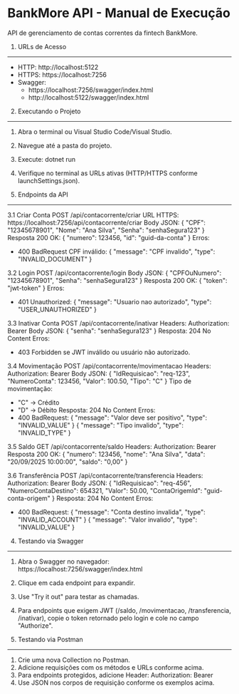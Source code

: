 BankMore API - Manual de Execução
=================================

API de gerenciamento de contas correntes da fintech BankMore.

1. URLs de Acesso
-----------------
- HTTP: http://localhost:5122
- HTTPS: https://localhost:7256
- Swagger: 
  - https://localhost:7256/swagger/index.html
  - http://localhost:5122/swagger/index.html

2. Executando o Projeto
----------------------
1. Abra o terminal ou Visual Studio Code/Visual Studio.
2. Navegue até a pasta do projeto.
3. Execute:
   dotnet run
4. Verifique no terminal as URLs ativas (HTTP/HTTPS conforme launchSettings.json).

3. Endpoints da API
-------------------

3.1 Criar Conta
POST /api/contacorrente/criar
URL HTTPS: https://localhost:7256/api/contacorrente/criar
Body JSON:
{
  "CPF": "12345678901",
  "Nome": "Ana Silva",
  "Senha": "senhaSegura123"
}
Resposta 200 OK:
{
  "numero": 123456,
  "id": "guid-da-conta"
}
Erros:
- 400 BadRequest CPF inválido:
{
  "message": "CPF invalido",
  "type": "INVALID_DOCUMENT"
}

3.2 Login
POST /api/contacorrente/login
Body JSON:
{
  "CPFOuNumero": "12345678901",
  "Senha": "senhaSegura123"
}
Resposta 200 OK:
{
  "token": "jwt-token"
}
Erros:
- 401 Unauthorized:
{
  "message": "Usuario nao autorizado",
  "type": "USER_UNAUTHORIZED"
}

3.3 Inativar Conta
POST /api/contacorrente/inativar
Headers:
Authorization: Bearer <jwt-token>
Body JSON:
{
  "senha": "senhaSegura123"
}
Resposta: 204 No Content
Erros:
- 403 Forbidden se JWT inválido ou usuário não autorizado.

3.4 Movimentação
POST /api/contacorrente/movimentacao
Headers:
Authorization: Bearer <jwt-token>
Body JSON:
{
  "IdRequisicao": "req-123",
  "NumeroConta": 123456,
  "Valor": 100.50,
  "Tipo": "C"
}
Tipo de movimentação:
- "C" → Crédito
- "D" → Débito
Resposta: 204 No Content
Erros:
- 400 BadRequest:
  {
    "message": "Valor deve ser positivo",
    "type": "INVALID_VALUE"
  }
  {
    "message": "Tipo invalido",
    "type": "INVALID_TYPE"
  }

3.5 Saldo
GET /api/contacorrente/saldo
Headers:
Authorization: Bearer <jwt-token>
Resposta 200 OK:
{
  "numero": 123456,
  "nome": "Ana Silva",
  "data": "20/09/2025 10:00:00",
  "saldo": "0,00"
}

3.6 Transferência
POST /api/contacorrente/transferencia
Headers:
Authorization: Bearer <jwt-token>
Body JSON:
{
  "IdRequisicao": "req-456",
  "NumeroContaDestino": 654321,
  "Valor": 50.00,
  "ContaOrigemId": "guid-conta-origem"
}
Resposta: 204 No Content
Erros:
- 400 BadRequest:
  {
    "message": "Conta destino invalida",
    "type": "INVALID_ACCOUNT"
  }
  {
    "message": "Valor invalido",
    "type": "INVALID_VALUE"
  }

4. Testando via Swagger
----------------------
1. Abra o Swagger no navegador:
   https://localhost:7256/swagger/index.html
2. Clique em cada endpoint para expandir.
3. Use "Try it out" para testar as chamadas.
4. Para endpoints que exigem JWT (/saldo, /movimentacao, /transferencia, /inativar),
   copie o token retornado pelo login e cole no campo "Authorize".

5. Testando via Postman
----------------------
1. Crie uma nova Collection no Postman.
2. Adicione requisições com os métodos e URLs conforme acima.
3. Para endpoints protegidos, adicione Header:
   Authorization: Bearer <jwt-token>
4. Use JSON nos corpos de requisição conforme os exemplos acima.
